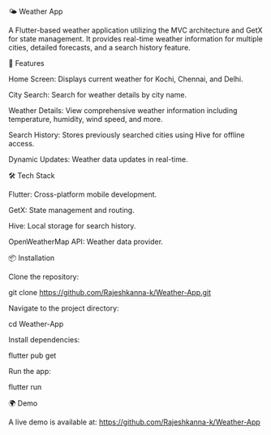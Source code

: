 🌤️ Weather App

A Flutter-based weather application utilizing the MVC architecture and GetX for state management. It provides real-time weather information for multiple cities, detailed forecasts, and a search history feature.

📱 Features

Home Screen: Displays current weather for Kochi, Chennai, and Delhi.

City Search: Search for weather details by city name.

Weather Details: View comprehensive weather information including temperature, humidity, wind speed, and more.

Search History: Stores previously searched cities using Hive for offline access.

Dynamic Updates: Weather data updates in real-time.

🛠️ Tech Stack

Flutter: Cross-platform mobile development.

GetX: State management and routing.

Hive: Local storage for search history.

OpenWeatherMap API: Weather data provider.

📦 Installation

Clone the repository:

git clone https://github.com/Rajeshkanna-k/Weather-App.git


Navigate to the project directory:

cd Weather-App


Install dependencies:

flutter pub get


Run the app:

flutter run

🌍 Demo

A live demo is available at: https://github.com/Rajeshkanna-k/Weather-App
